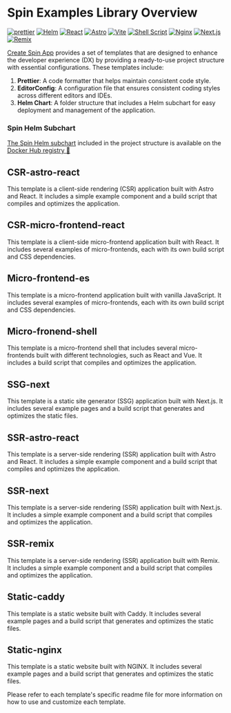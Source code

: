 # Spin Examples Library Overview

[![prettier](https://img.shields.io/badge/prettier-1A2C34?style=for-the-badge&logo=prettier&logoColor=F7BA3E)](https://prettier.io/)
[![Helm](https://img.shields.io/badge/Helm-0F1689?style=for-the-badge&logo=Helm&labelColor=0F1689)](https://helm.sh/)
[![React](https://img.shields.io/badge/React-20232A?style=for-the-badge&logo=react&logoColor=61DAFB)](https://reactjs.org/)
[![Astro](https://img.shields.io/badge/Astro-0C1222?style=for-the-badge&logo=astro&logoColor=FDFDFE)](https://astro.build/)
[![Vite](https://img.shields.io/badge/Vite-B73BFE?style=for-the-badge&logo=vite&logoColor=FFD62E)](https://vitejs.dev/)
[![Shell Script](https://img.shields.io/badge/Shell_Script-121011?style=for-the-badge&logo=gnu-bash&logoColor=white)](https://www.gnu.org/software/bash/)
[![Nginx](https://img.shields.io/badge/Nginx-009639?style=for-the-badge&logo=nginx&logoColor=white)](https://nginx.org/)
[![Next.js](https://img.shields.io/badge/next%20js-000000?style=for-the-badge&logo=nextdotjs&logoColor=white)](https://nextjs.org/)
[![Remix](https://img.shields.io/badge/remix-000000?style=for-the-badge&logo=remix&logoColor=white)](https://remix.run/)

[Create Spin App](https://www.npmjs.com/package/create-spin-app) provides a set of templates that are designed to enhance the developer experience (DX) by providing a ready-to-use project structure with essential configurations. These templates include:

1. **Prettier**: A code formatter that helps maintain consistent code style.
2. **EditorConfig**: A configuration file that ensures consistent coding styles across different editors and IDEs.
3. **Helm Chart**: A folder structure that includes a Helm subchart for easy deployment and management of the application.

### Spin Helm Subchart

[The Spin Helm subchart](https://github.com/BouyguesTelecom/charts/tree/main/bouyguestelecom/spin) included in the project structure is available on the [Docker Hub registry 🐳]((https://hub.docker.com/r/bouyguestelecomcharts/spin).)

## CSR-astro-react

This template is a client-side rendering (CSR) application built with Astro and React. It includes a simple example component and a build script that compiles and optimizes the application.

## CSR-micro-frontend-react

This template is a client-side micro-frontend application built with React. It includes several examples of micro-frontends, each with its own build script and CSS dependencies.

## Micro-frontend-es

This template is a micro-frontend application built with vanilla JavaScript. It includes several examples of micro-frontends, each with its own build script and CSS dependencies.

## Micro-fronend-shell

This template is a micro-frontend shell that includes several micro-frontends built with different technologies, such as React and Vue. It includes a build script that compiles and optimizes the application.

## SSG-next

This template is a static site generator (SSG) application built with Next.js. It includes several example pages and a build script that generates and optimizes the static files.

## SSR-astro-react

This template is a server-side rendering (SSR) application built with Astro and React. It includes a simple example component and a build script that compiles and optimizes the application.

## SSR-next

This template is a server-side rendering (SSR) application built with Next.js. It includes a simple example component and a build script that compiles and optimizes the application.

## SSR-remix

This template is a server-side rendering (SSR) application built with Remix. It includes a simple example component and a build script that compiles and optimizes the application.

## Static-caddy

This template is a static website built with Caddy. It includes several example pages and a build script that generates and optimizes the static files.

## Static-nginx

This template is a static website built with NGINX. It includes several example pages and a build script that generates and optimizes the static files.

Please refer to each template's specific readme file for more information on how to use and customize each template.
